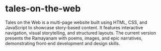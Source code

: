 # tales-on-the-web
Tales on the Web is a multi-page website built using HTML, CSS, and JavaScript to showcase story-based content. It features interactive navigation, visual storytelling, and structured layouts. The current version presents the Ramayanam with poems, images, and epic narratives, demonstrating front-end development and design skills.
